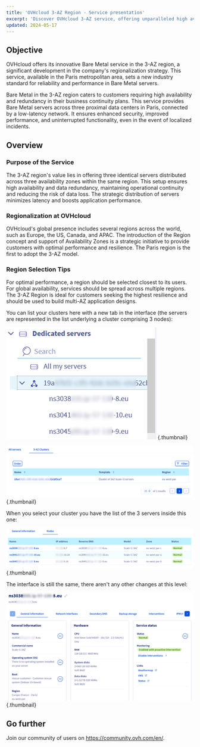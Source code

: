 ```yaml
---
title: 'OVHcloud 3-AZ Region - Service presentation'
excerpt: 'Discover OVHcloud 3-AZ service, offering unparalleled high availability and redundancy across three data centers'
updated: 2024-05-17
---
```


## Objective

OVHcloud offers its innovative Bare Metal service in the 3-AZ region, a significant development in the company's regionalization strategy. This service, available in the Paris metropolitan area, sets a new industry standard for reliability and performance in Bare Metal servers.

Bare Metal in the 3-AZ region caters to customers requiring high availability and redundancy in their business continuity plans. This service provides Bare Metal servers across three proximal data centers in Paris, connected by a low-latency network. It ensures enhanced security, improved performance, and uninterrupted functionality, even in the event of localized incidents.

## Overview

### Purpose of the Service

The 3-AZ region's value lies in offering three identical servers distributed across three availability zones within the same region. This setup ensures high availability and data redundancy, maintaining operational continuity and reducing the risk of data loss. The strategic distribution of servers minimizes latency and boosts application performance.

### Regionalization at OVHcloud

OVHcloud's global presence includes several regions across the world, such as Europe, the US, Canada, and APAC. The introduction of the Region concept and support of Availability Zones is a strategic initiative to provide customers with optimal performance and resilience. The Paris region is the first to adopt the 3-AZ model.

### Region Selection Tips

For optimal performance, a region should be selected closest to its users. For global availability, services should be spread across multiple regions. The 3-AZ Region is ideal for customers seeking the highest resilience and should be used to build multi-AZ application designs.

You can list your clusters here with a new tab in the interface (the servers are represented in the list underlying a cluster comprising 3 nodes):

![left_menu](images/01-20240513-blur.png){.thumbnail}

![list_clusters](images/02-20240513-blur.png){.thumbnail}

When you select your cluster you have the list of the 3 servers inside this one:

![list_servers](images/03-20240513-blur.png){.thumbnail}

The interface is still the same, there aren't any other changes at this level:

![detail_server](images/04-20240513-blur.png){.thumbnail}

## Go further

Join our community of users on <https://community.ovh.com/en/>.
